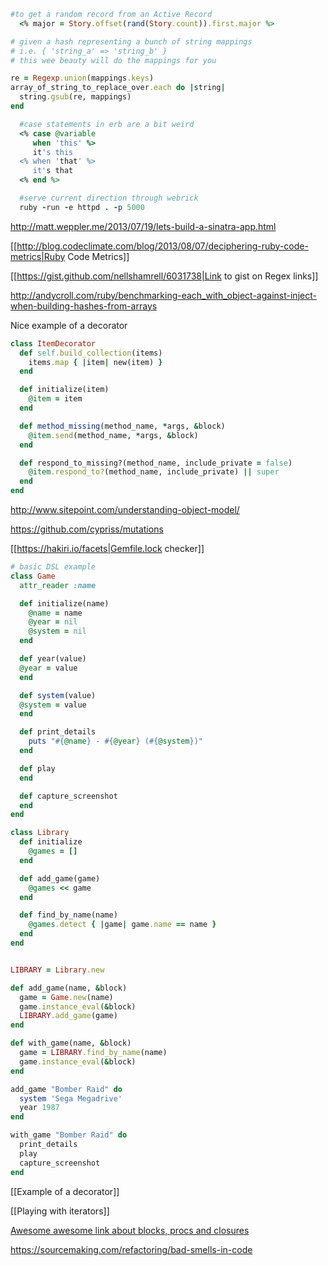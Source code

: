 ```ruby
#to get a random record from an Active Record
  <% major = Story.offset(rand(Story.count)).first.major %>
```

```ruby
# given a hash representing a bunch of string mappings
# i.e. { 'string_a' => 'string_b' }
# this wee beauty will do the mappings for you

re = Regexp.union(mappings.keys)
array_of_string_to_replace_over.each do |string|
  string.gsub(re, mappings)
end
```


```ruby
  #case statements in erb are a bit weird
  <% case @variable
     when 'this' %>
     it's this
  <% when 'that' %>
     it's that
  <% end %>
```

```ruby
  #serve current direction through webrick
  ruby -run -e httpd . -p 5000
```
 http://matt.weppler.me/2013/07/19/lets-build-a-sinatra-app.html

 [[http://blog.codeclimate.com/blog/2013/08/07/deciphering-ruby-code-metrics|Ruby Code Metrics]]

[[https://gist.github.com/nellshamrell/6031738|Link to gist on Regex links]]

http://andycroll.com/ruby/benchmarking-each_with_object-against-inject-when-building-hashes-from-arrays

Nice example of a decorator
```ruby
class ItemDecorator
  def self.build_collection(items)
    items.map { |item| new(item) }
  end

  def initialize(item)
    @item = item
  end

  def method_missing(method_name, *args, &block)
    @item.send(method_name, *args, &block)
  end

  def respond_to_missing?(method_name, include_private = false)
    @item.respond_to?(method_name, include_private) || super
  end
end
```
http://www.sitepoint.com/understanding-object-model/

https://github.com/cypriss/mutations

[[https://hakiri.io/facets|Gemfile.lock checker]]



```ruby
# basic DSL example
class Game
  attr_reader :name

  def initialize(name)
    @name = name
    @year = nil
    @system = nil
  end

  def year(value)
  @year = value
  end

  def system(value)
  @system = value
  end

  def print_details
    puts "#{@name} - #{@year} (#{@system})"
  end

  def play
  end

  def capture_screenshot
  end
end

class Library
  def initialize
    @games = []
  end

  def add_game(game)
    @games << game
  end

  def find_by_name(name)
    @games.detect { |game| game.name == name }
  end
end


LIBRARY = Library.new

def add_game(name, &block)
  game = Game.new(name)
  game.instance_eval(&block)
  LIBRARY.add_game(game)
end

def with_game(name, &block)
  game = LIBRARY.find_by_name(name)
  game.instance_eval(&block)
end

add_game "Bomber Raid" do
  system 'Sega Megadrive'
  year 1987
end

with_game "Bomber Raid" do
  print_details
  play
  capture_screenshot
end
```

[[Example of a decorator]]

[[Playing with iterators]]

[Awesome awesome link about blocks, procs and closures](https://innig.net/software/ruby/closures-in-ruby)

https://sourcemaking.com/refactoring/bad-smells-in-code
